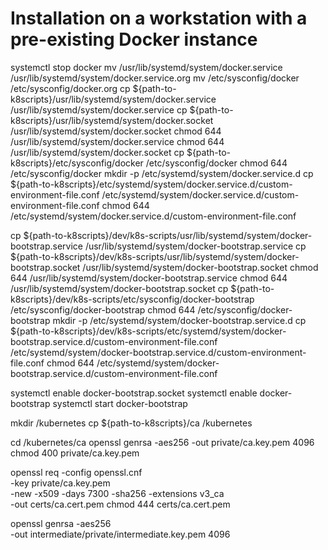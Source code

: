 # Installation on a workstation with a pre-existing Docker instance

systemctl stop docker
mv /usr/lib/systemd/system/docker.service /usr/lib/systemd/system/docker.service.org
mv /etc/sysconfig/docker /etc/sysconfig/docker.org
cp ${path-to-k8scripts}/usr/lib/systemd/system/docker.service /usr/lib/systemd/system/docker.service
cp ${path-to-k8scripts}/usr/lib/systemd/system/docker.socket /usr/lib/systemd/system/docker.socket
chmod 644 /usr/lib/systemd/system/docker.service
chmod 644 /usr/lib/systemd/system/docker.socket
cp ${path-to-k8scripts}/etc/sysconfig/docker /etc/sysconfig/docker
chmod 644 /etc/sysconfig/docker
mkdir -p /etc/systemd/system/docker.service.d
cp ${path-to-k8scripts}/etc/systemd/system/docker.service.d/custom-environment-file.conf /etc/systemd/system/docker.service.d/custom-environment-file.conf
chmod 644 /etc/systemd/system/docker.service.d/custom-environment-file.conf

cp ${path-to-k8scripts}/dev/k8s-scripts/usr/lib/systemd/system/docker-bootstrap.service /usr/lib/systemd/system/docker-bootstrap.service
cp ${path-to-k8scripts}/dev/k8s-scripts/usr/lib/systemd/system/docker-bootstrap.socket /usr/lib/systemd/system/docker-bootstrap.socket
chmod 644 /usr/lib/systemd/system/docker-bootstrap.service
chmod 644 /usr/lib/systemd/system/docker-bootstrap.socket
cp ${path-to-k8scripts}/dev/k8s-scripts/etc/sysconfig/docker-bootstrap /etc/sysconfig/docker-bootstrap
chmod 644 /etc/sysconfig/docker-bootstrap
mkdir -p /etc/systemd/system/docker-bootstrap.service.d
cp ${path-to-k8scripts}/dev/k8s-scripts/etc/systemd/system/docker-bootstrap.service.d/custom-environment-file.conf /etc/systemd/system/docker-bootstrap.service.d/custom-environment-file.conf
chmod 644 /etc/systemd/system/docker-bootstrap.service.d/custom-environment-file.conf

systemctl enable docker-bootstrap.socket
systemctl enable docker-bootstrap
systemctl start docker-bootstrap



mkdir /kubernetes
cp ${path-to-k8scripts}/ca /kubernetes

cd /kubernetes/ca
openssl genrsa -aes256 -out private/ca.key.pem 4096
chmod 400 private/ca.key.pem

openssl req -config openssl.cnf \
-key private/ca.key.pem \
-new -x509 -days 7300 -sha256 -extensions v3_ca \
-out certs/ca.cert.pem
chmod 444 certs/ca.cert.pem

openssl genrsa -aes256 \
-out intermediate/private/intermediate.key.pem 4096
